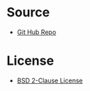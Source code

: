 # Source 
- [Git Hub Repo](https://github.com/cvjena/cnn-models/tree/master/ResNet_preact/ResNet10_cvgj)
# License
- [BSD 2-Clause License](https://github.com/cvjena/cnn-models/blob/master/LICENSE)